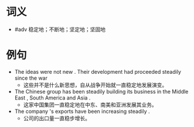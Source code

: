 # 词义
- #adv 稳定地；不断地；坚定地；坚固地
# 例句
- The ideas were not new . Their development had proceeded steadily since the war
	- 这些并不是什么新思想，自从战争开始就一直稳定地发展演变。
- The Chinese group has been steadily building its business in the Middle East , South America and Asia .
	- 这家中国集团一直稳定地在中东、南美和亚洲发展其业务。
- The company 's exports have been increasing steadily .
	- 公司的出口量一直稳步增长。
